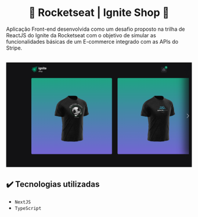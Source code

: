 <h1 align="center">👑 Rocketseat | Ignite Shop 👑</h1>

Aplicação Front-end desenvolvida como um desafio proposto na trilha de ReactJS do Ignite da Rocketseat com o objetivo de simular as funcionalidades básicas de um E-commerce integrado com as APIs do Stripe.

<div>
  <img src="https://img.shields.io/badge/license-MIT-green" alt="" />
  <img src="https://img.shields.io/badge/version-v1.0.0-blue" alt="" />
</div>

<img src="./public/readme-images/home-desktop-01.png" alt="" />

## ✔️ Tecnologias utilizadas

- ``NextJS``
- ``TypeScript``
